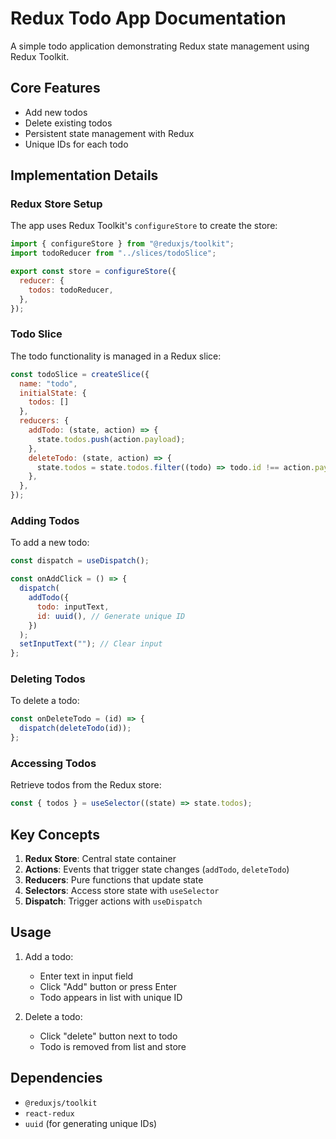 # Redux Todo App Documentation

A simple todo application demonstrating Redux state management using Redux Toolkit.

## Core Features

- Add new todos
- Delete existing todos 
- Persistent state management with Redux
- Unique IDs for each todo

## Implementation Details

### Redux Store Setup

The app uses Redux Toolkit's `configureStore` to create the store:

```js
import { configureStore } from "@reduxjs/toolkit";
import todoReducer from "../slices/todoSlice";

export const store = configureStore({
  reducer: {
    todos: todoReducer,
  },
});
```

### Todo Slice

The todo functionality is managed in a Redux slice:

```js
const todoSlice = createSlice({
  name: "todo",
  initialState: {
    todos: []
  },
  reducers: {
    addTodo: (state, action) => {
      state.todos.push(action.payload);
    },
    deleteTodo: (state, action) => {
      state.todos = state.todos.filter((todo) => todo.id !== action.payload);
    },
  },
});
```

### Adding Todos

To add a new todo:

```jsx
const dispatch = useDispatch();

const onAddClick = () => {
  dispatch(
    addTodo({
      todo: inputText,
      id: uuid(), // Generate unique ID
    })
  );
  setInputText(""); // Clear input
};
```

### Deleting Todos

To delete a todo:

```jsx
const onDeleteTodo = (id) => {
  dispatch(deleteTodo(id));
};
```

### Accessing Todos

Retrieve todos from the Redux store:

```jsx
const { todos } = useSelector((state) => state.todos);
```

## Key Concepts

1. **Redux Store**: Central state container
2. **Actions**: Events that trigger state changes (`addTodo`, `deleteTodo`)
3. **Reducers**: Pure functions that update state
4. **Selectors**: Access store state with `useSelector`
5. **Dispatch**: Trigger actions with `useDispatch`

## Usage

1. Add a todo:
   - Enter text in input field
   - Click "Add" button or press Enter
   - Todo appears in list with unique ID

2. Delete a todo:
   - Click "delete" button next to todo
   - Todo is removed from list and store

## Dependencies

- `@reduxjs/toolkit`
- `react-redux`
- `uuid` (for generating unique IDs)
